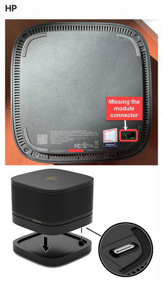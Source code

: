 # HP

<img width="800" alt="P1"  src="HPCurie.png">
<img width="800" alt="P2" src="ModulePort.png">
